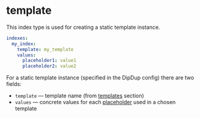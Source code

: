 # template

This index type is used for creating a static template instance.

```yaml
indexes:
  my_index:
    template: my_template
    values:
      placeholder1: value1
      placeholder2: value2
```

For a static template instance \(specified in the DipDup config\) there are two fields:

* `template` — template name \(from [templates](../templates.md) section\)
* `values` — concrete values for each [placeholder](../templates.md#placeholders) used in a chosen template

